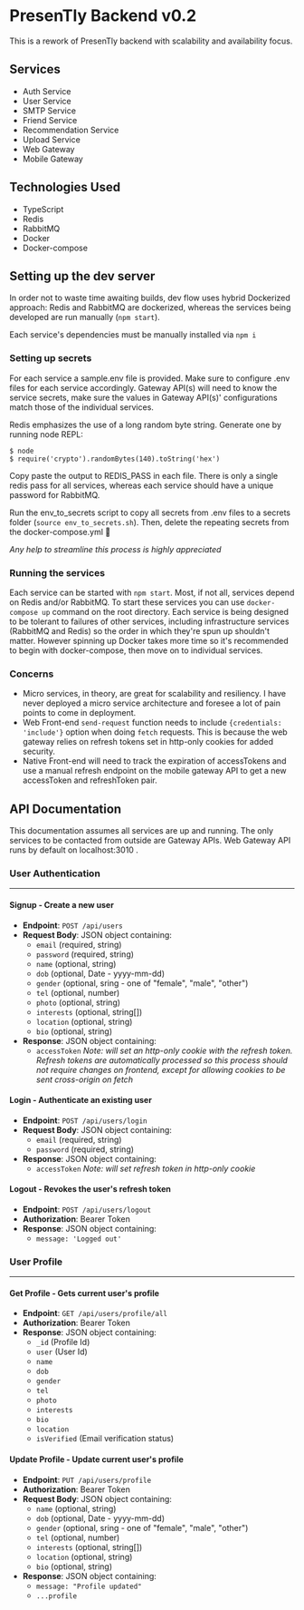 # PresenTly Backend v0.2

This is a rework of PresenTly backend with scalability and availability focus.

## Services
- Auth Service
- User Service
- SMTP Service
- Friend Service
- Recommendation Service
- Upload Service
- Web Gateway
- Mobile Gateway

## Technologies Used

- TypeScript
- Redis
- RabbitMQ
- Docker
- Docker-compose

## Setting up the dev server

In order not to waste time awaiting builds, dev flow uses hybrid Dockerized approach: Redis and RabbitMQ are dockerized, whereas the services being developed are run manually (`npm start`).

Each service's dependencies must be manually installed via `npm i`

### Setting up secrets

For each service a sample.env file is provided. Make sure to configure .env files for each service accordingly. Gateway API(s) will need to know the service secrets, make sure the values in Gateway API(s)' configurations match those of the individual services.

Redis emphasizes the use of a long random byte string. Generate one by running node REPL:
```
$ node
$ require('crypto').randomBytes(140).toString('hex')
```
Copy paste the output to REDIS_PASS in each file. There is only a single redis pass for all services, whereas each service should have a unique password for RabbitMQ.

Run the env_to_secrets script to copy all secrets from .env files to a secrets folder (`source env_to_secrets.sh`). Then, delete the repeating secrets from the docker-compose.yml 🫠

*Any help to streamline this process is highly appreciated*

### Running the services

Each service can be started with `npm start`. Most, if not all, services depend on Redis and/or RabbitMQ. To start these services you can use `docker-compose up` command on the root directory. Each service is being designed to be tolerant to failures of other services, including infrastructure services (RabbitMQ and Redis) so the order in which they're spun up shouldn't matter. However spinning up Docker takes more time so it's recommended to begin with docker-compose, then move on to individual services.

### Concerns

+ Micro services, in theory, are great for scalability and resiliency. I have never deployed a micro service architecture and foresee a lot of pain points to come in deployment.
+ Web Front-end `send-request` function needs to include `{credentials: 'include'}` option when doing `fetch` requests. This is because the web gateway relies on refresh tokens set in http-only cookies for added security.
+ Native Front-end will need to track the expiration of accessTokens and use a manual refresh endpoint on the mobile gateway API to get a new accessToken and refreshToken pair.

## API Documentation

This documentation assumes all services are up and running. The only services to be contacted from outside are Gateway APIs. Web Gateway API runs by default on localhost:3010 .

### User Authentication
---
#### Signup - Create a new user

- **Endpoint**: `POST /api/users`
- **Request Body**: JSON object containing:
  - `email` (required, string)
  - `password` (required, string)
  - `name` (optional, string)
  - `dob` (optional, Date - yyyy-mm-dd)
  - `gender` (optional, sring - one of "female", "male", "other")
  - `tel` (optional, number)
  - `photo` (optional, string)
  - `interests` (optional, string[])
  - `location` (optional, string)
  - `bio` (optional, string)
- **Response**: JSON object containing:
  - `accessToken`
*Note: will set an http-only cookie with the refresh token. Refresh tokens are automatically processed so this process should not require changes on frontend, except for allowing cookies to be sent cross-origin on fetch*

#### Login - Authenticate an existing user

- **Endpoint**: `POST /api/users/login`
- **Request Body**: JSON object containing:
  - `email` (required, string)
  - `password` (required, string)
- **Response**: JSON object containing:
  - `accessToken`
*Note: will set refresh token in http-only cookie*

#### Logout - Revokes the user's refresh token
- **Endpoint**: `POST /api/users/logout`
- **Authorization**: Bearer Token
- **Response**: JSON object containing:
    - `message: 'Logged out'`

### User Profile
---
#### Get Profile - Gets current user's profile
- **Endpoint**: `GET /api/users/profile/all`
- **Authorization**: Bearer Token
- **Response**: JSON object containing:
    - `_id` (Profile Id)
    - `user` (User Id)
    - `name`
    - `dob`
    - `gender`
    - `tel`
    - `photo`
    - `interests`
    - `bio`
    - `location`
    - `isVerified` (Email verification status)
  
#### Update Profile - Update current user's profile
- **Endpoint**: `PUT /api/users/profile`
- **Authorization**: Bearer Token
- **Request Body**: JSON object containing:
  - `name` (optional, string)
  - `dob` (optional, Date - yyyy-mm-dd)
  - `gender` (optional, sring - one of "female", "male", "other")
  - `tel` (optional, number)
  - `interests` (optional, string[])
  - `location` (optional, string)
  - `bio` (optional, string)
- **Response**: JSON object containing:
  - `message: "Profile updated"`
  - `...profile`